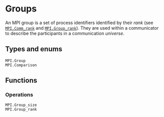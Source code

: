 # Groups

An MPI group is a set of process identifiers identified by their *rank* (see 
[`MPI.Comm_rank`](@ref) and [`MPI.Group_rank`](@ref)). They are used within a 
communicator to describe the participants in a communication *universe*.

## Types and enums

```@docs
MPI.Group
MPI.Comparison
```

## Functions

### Operations

```@docs
MPI.Group_size
MPI.Group_rank
```

